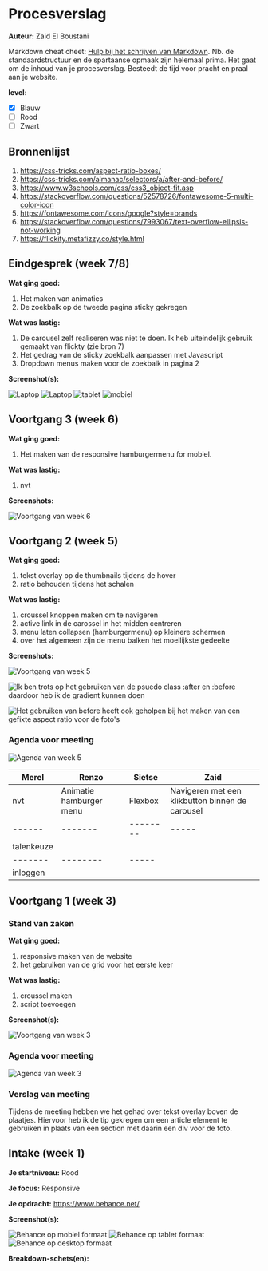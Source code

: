 # Procesverslag
**Auteur:** Zaid El Boustani

Markdown cheat cheet: [Hulp bij het schrijven van Markdown](https://github.com/adam-p/markdown-here/wiki/Markdown-Cheatsheet). Nb. de standaardstructuur en de spartaanse opmaak zijn helemaal prima. Het gaat om de inhoud van je procesverslag. Besteedt de tijd voor pracht en praal aan je website.

**level:**
- [x] Blauw
- [ ] Rood
- [ ] Zwart

## Bronnenlijst
1. https://css-tricks.com/aspect-ratio-boxes/
1. https://css-tricks.com/almanac/selectors/a/after-and-before/
1. https://www.w3schools.com/css/css3_object-fit.asp
1. https://stackoverflow.com/questions/52578726/fontawesome-5-multi-color-icon
1. https://fontawesome.com/icons/google?style=brands
1. https://stackoverflow.com/questions/7993067/text-overflow-ellipsis-not-working
1. https://flickity.metafizzy.co/style.html


## Eindgesprek (week 7/8)

**Wat ging goed:**
1. Het maken van animaties
1. De zoekbalk op de tweede pagina sticky gekregen
    
**Wat was lastig:**
1. De carousel zelf realiseren was niet te doen. Ik heb uiteindelijk gebruik gemaakt van flickty (zie bron 7)
1. Het gedrag van de sticky zoekbalk aanpassen met Javascript
1. Dropdown menus maken voor de zoekbalk in pagina 2

**Screenshot(s):**

![Laptop](screenshots/final-laptop.png "Eindresultaat op de laptop")
![Laptop](screenshots/final-laptop-pagina2.png "Eindresultaat op de laptop - tweede pagina")
![tablet](screenshots/final-tablet.png "Eindresultaat op de tablet")
![mobiel](screenshots/final-mobiel.png "Eindresultaat op de mobiel")


## Voortgang 3 (week 6)

**Wat ging goed:**
1. Het maken van de responsive hamburgermenu for mobiel.
    
**Wat was lastig:**
1. nvt

**Screenshots:**

![Voortgang van week 6](screenshots/hamburgermenu.png "Voortgang van week 6")

## Voortgang 2 (week 5)

**Wat ging goed:**
1. tekst overlay op de thumbnails tijdens de hover
1. ratio behouden tijdens het schalen
    
**Wat was lastig:**
1. croussel knoppen maken om te navigeren
1. active link in de carossel in het midden centreren
1. menu laten collapsen (hamburgermenu) op kleinere schermen
1. over het algemeen zijn de menu balken het moeilijkste gedeelte 


**Screenshots:**

![Voortgang van week 5](screenshots/voortgang2.png "Voortgang van week 5")

![Ik ben trots op het gebruiken van de psuedo class :after en :before daardoor heb ik de gradient kunnen doen](screenshots/code1.png "Code van de carousel knoppen")

![Het gebruiken van before heeft ook geholpen bij het maken van een gefixte aspect ratio voor de foto's](screenshots/code2.png "Code van de gefixte aspect ratio")

### Agenda voor meeting

![Agenda van week 5](screenshots/agenda-week5.png "Agenda van week 5")

Merel | Renzo | Sietse | Zaid
------|-------|--------|-----
nvt | Animatie hamburger menu | Flexbox | Navigeren met een klikbutton binnen de carousel
------|-------|--------|-----
| talenkeuze | | |
|-------|--------|-----
| inloggen | | |


## Voortgang 1 (week 3)

### Stand van zaken

**Wat ging goed:**
1. responsive maken van de website
1. het gebruiken van de grid voor het eerste keer

    
**Wat was lastig:**
1. croussel maken
1. script toevoegen

**Screenshot(s):**

![Voortgang van week 3](screenshots/voortgang1.png "Voortgang week 3")

### Agenda voor meeting

![Agenda van week 3](screenshots/agenda-week3.png "Agenda van week 3")

### Verslag van meeting

Tijdens de meeting hebben we het gehad over tekst overlay boven de plaatjes. Hiervoor heb ik de tip gekregen om een article element te gebruiken in plaats van een section met daarin een div voor de foto.



## Intake (week 1)

**Je startniveau:** Rood

**Je focus:** Responsive

**Je opdracht:** https://www.behance.net/

**Screenshot(s):**

![Behance op mobiel formaat](screenshots/iphone.png "Mobiel formaat")
![Behance op tablet formaat](screenshots/ipad.png "Tablet formaat")
![Behance op desktop formaat](screenshots/laptop.png "Laptop formaat")

**Breakdown-schets(en):**


